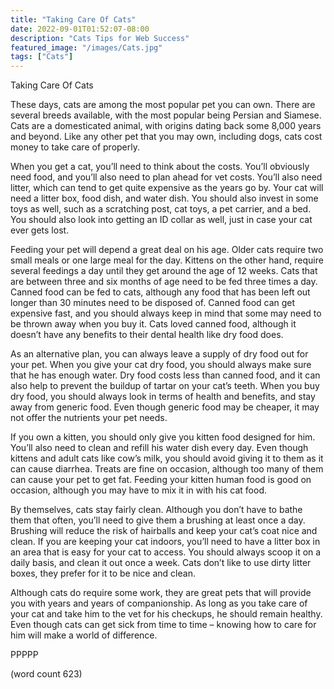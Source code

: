 ```yaml
---
title: "Taking Care Of Cats"
date: 2022-09-01T01:52:07-08:00
description: "Cats Tips for Web Success"
featured_image: "/images/Cats.jpg"
tags: ["Cats"]
---
```


Taking Care Of Cats

These days, cats are among the most popular pet you can own.  There are several breeds available, with the most popular being Persian and Siamese.  Cats are a domesticated animal, with origins dating back some 8,000 years and beyond.  Like any other pet that you may own, including dogs, cats cost money to take care of properly.

When you get a cat, you’ll need to think about the costs.  You’ll obviously need food, and you’ll also need to plan ahead for vet costs.  You’ll also need litter, which can tend to get quite expensive as the years go by.  Your cat will need a litter box, food dish, and water dish.  You should also invest in some toys as well, such as a scratching post, cat toys, a pet carrier, and a bed.  You should also look into getting an ID collar as well, just in case your cat ever gets lost.

Feeding your pet will depend a great deal on his age.  Older cats require two small meals or one large meal for the day.  Kittens on the other hand, require several feedings a day until they get around the age of 12 weeks.  Cats that are between three and six months of age need to be fed three times a day.  Canned food can be fed to cats, although any food that has been left out longer than 30 minutes need to be disposed of.  Canned food can get expensive fast, and you should always keep in mind that some may need to be thrown away when you buy it.  Cats loved canned food, although it doesn’t have any benefits to their dental health like dry food does.

As an alternative plan, you can always leave a supply of dry food out for your pet.  When you give your cat dry food, you should always make sure that he has enough water.  Dry food costs less than canned food, and it can also help to prevent the buildup of tartar on your cat’s teeth.  When you buy dry food, you should always look in terms of health and benefits, and stay away from generic food.  Even though generic food may be cheaper, it may not offer the nutrients your pet needs.

If you own a kitten, you should only give you kitten food designed for him.  You’ll also need to clean and refill his water dish every day.  Even though kittens and adult cats like cow’s milk, you should avoid giving it to them as it can cause diarrhea.  Treats are fine on occasion, although too many of them can cause your pet to get fat.  Feeding your kitten human food is good on occasion, although you may have to mix it in with his cat food.

By themselves, cats stay fairly clean.  Although you don’t have to bathe them that often, you’ll need to give them a brushing at least once a day.  Brushing will reduce the risk of hairballs and keep your cat’s coat nice and clean.  If you are keeping your cat indoors, you’ll need to have a litter box in an area that is easy for your cat to access.  You should always scoop it on a daily basis, and clean it out once a week.  Cats don’t like to use dirty litter boxes, they prefer for it to be nice and clean.

Although cats do require some work, they are great pets that will provide you with years and years of companionship.  As long as you take care of your cat and take him to the vet for his checkups, he should remain healthy.  Even though cats can get sick from time to time – knowing how to care for him will make a world of difference.

PPPPP

(word count 623)
